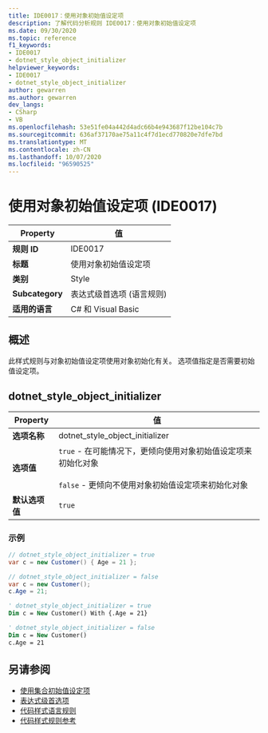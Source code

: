 ```yaml
---
title: IDE0017：使用对象初始值设定项
description: 了解代码分析规则 IDE0017：使用对象初始值设定项
ms.date: 09/30/2020
ms.topic: reference
f1_keywords:
- IDE0017
- dotnet_style_object_initializer
helpviewer_keywords:
- IDE0017
- dotnet_style_object_initializer
author: gewarren
ms.author: gewarren
dev_langs:
- CSharp
- VB
ms.openlocfilehash: 53e51fe04a442d4adc66b4e943687f12be104c7b
ms.sourcegitcommit: 636af37170ae75a11c4f7d1ecd770820e7dfe7bd
ms.translationtype: MT
ms.contentlocale: zh-CN
ms.lasthandoff: 10/07/2020
ms.locfileid: "96590525"
---
```

# <a name="use-object-initializers-ide0017"></a>使用对象初始值设定项 (IDE0017) 

|Property|值|
|-|-|
| **规则 ID** | IDE0017 |
| **标题** | 使用对象初始值设定项 |
| **类别** | Style |
| **Subcategory** | 表达式级首选项 (语言规则)  |
| **适用的语言** | C# 和 Visual Basic |

## <a name="overview"></a>概述

此样式规则与对象初始值设定项使用对象初始化有关。 选项值指定是否需要初始值设定项。

## <a name="dotnet_style_object_initializer"></a>dotnet_style_object_initializer

|Property|值|
|-|-|
| **选项名称** | dotnet_style_object_initializer
| **选项值** | `true` - 在可能情况下，更倾向使用对象初始值设定项来初始化对象<br /><br />`false` - 更倾向不使用对象初始值设定项来初始化对象 |
| **默认选项值** | `true` |

### <a name="example"></a>示例

```csharp
// dotnet_style_object_initializer = true
var c = new Customer() { Age = 21 };

// dotnet_style_object_initializer = false
var c = new Customer();
c.Age = 21;
```

```vb
' dotnet_style_object_initializer = true
Dim c = New Customer() With {.Age = 21}

' dotnet_style_object_initializer = false
Dim c = New Customer()
c.Age = 21
```

## <a name="see-also"></a>另请参阅

- [使用集合初始值设定项](ide0028.md)
- [表达式级首选项](expression-level-preferences.md)
- [代码样式语言规则](language-rules.md)
- [代码样式规则参考](index.md)
